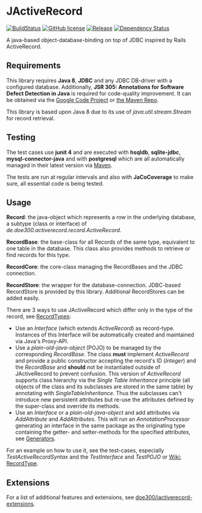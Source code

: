 JActiveRecord
=============

[![BuildStatus](https://travis-ci.org/doe300/jactiverecord.svg)](https://travis-ci.org/doe300/jactiverecord)
[![GitHub license](https://img.shields.io/github/license/doe300/jactiverecord.svg)](https://github.com/doe300/jactiverecord/blob/master/LICENSE)
[![Release](https://img.shields.io/github/tag/doe300/jactiverecord.svg)](https://github.com/doe300/jactiverecord/releases/latest)
[![Dependency Status](https://www.versioneye.com/user/projects/570638fbfcd19a004543fceb/badge.svg?style=flat)](https://www.versioneye.com/user/projects/570638fbfcd19a004543fceb)

A java-based object-database-binding on top of JDBC inspired by Rails ActiveRecord.

Requirements
------
This library requires **Java 8**, **JDBC** and any JDBC DB-driver with a configured database.
Additionally, **JSR 305: Annotations for Software Defect Detection in Java** is required for code-quality improvement.
It can be obtained via the [Google Code Project](https://code.google.com/p/jsr-305/) 
or [the Maven Repo](http://search.maven.org/#search|gav|1|g%3A%22com.google.code.findbugs%22%20AND%20a%3A%22jsr305%22).

This library is based upon Java 8 due to its use of *java.util.stream.Stream* for record retrieval.

Testing
------
The test cases use **junit 4** and are executed with **hsqldb**, **sqlite-jdbc**,
**mysql-connector-java** and with **postgresql** which are all automatically managed in their latest version via [Maven](http://search.maven.org/).

The tests are run at regular intervals and also with **JaCoCoverage** to make sure, all essential code is being tested.

Usage
------
**Record**: the java-object which represents a row in the underlying database, a subtype (class or interface) of *de.doe300.activerecord.record.ActiveRecord*.

**RecordBase**: the base-class for all Records of the same type, equivalent to one table in the database. This class also provides methods to retrieve or find records for this type.

**RecordCore**: the core-class managing the RecordBases and the JDBC connection.

**RecordStore**: the wrapper for the database-connection. JDBC-based RecordStore is provided by this library. Additional RecordStores can be added easily.


There are 3 ways to use JActiveRecord which differ only in the type of the record, see [RecordTypes](https://github.com/doe300/jactiverecord/wiki/RecordTypes):

- Use an *Interface* (which extends *ActiveRecord*) as record-type. Instances of this Interface will be automatically created and maintained via Java's Proxy-API.
- Use a *plain-old-java-object* (POJO) to be managed by the corresponding *RecordBase*. 
The class **must** implement *ActiveRecord* and provide a public constructor accepting the record's ID (*Integer*) and the *RecordBase* and **should** not be instantiated outside of JActiveRecord to prevent confusion.
This version of *ActiveRecord* supports class hierarchy via the *Single Table Inheritance* principle (all objects of the class and its subclasses are stored in the same table) by annotating with *SingleTableInheritance*.
Thus the subclasses can't introduce new persistent attributes but re-use the attributes defined by the super-class and override its methods.
- Use an *Interface* or a *plain-old-java-object* and add attributes via *AddAttribute* and *AddAttributes*. 
This will run an *AnnotationProcessor* generating an interface in the same package as the originating type containing the getter- and setter-methods for the specified attributes, see [Generators](https://github.com/doe300/jactiverecord/wiki/Generators).


For an example on how to use it, see the test-cases, especially *TestActiveRecordSyntax* and the *TestInterface* and *TestPOJO*
or [Wiki: RecordType](https://github.com/doe300/jactiverecord/wiki/RecordTypes).

Extensions
---------
For a list of additional features and extensions, see [doe300/jactiverecord-extensions](https://github.com/doe300/jactiverecord-extensions).

